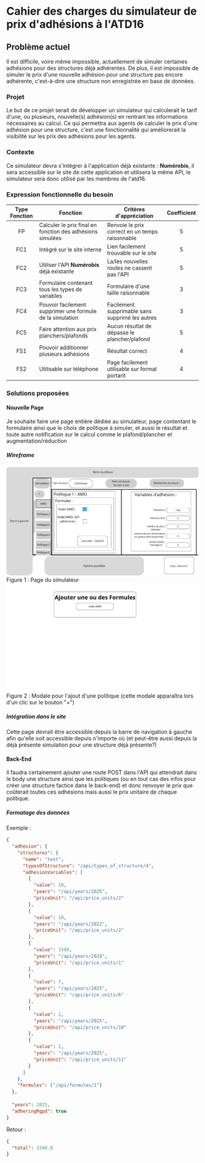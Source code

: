 # Cahier des charges du simulateur de prix d'adhésions à l'ATD16

## Problème actuel

Il est difficile, voire même impossible, actuellement de simuler certaines adhésions pour des structures déjà adhérentes. De plus, il est impossible de simuler le prix d'une nouvelle adhésion pour une structure pas encore adhérente, c'est-à-dire une structure non enregistrée en base de données.

### Projet

Le but de ce projet serait de développer un simulateur qui calculerait le tarif d'une, ou plusieurs, nouvelle(s) adhésion(s) en rentrant les informations nécessaires au calcul. Ce qui permettra aux agents de calculer le prix d'une adhésion pour une structure, c'est une fonctionnalité qui améliorerait la visibilité sur les prix des adhésions pour les agents.

### Contexte

Ce simulateur devra s'intégrer à l'application déjà existante : **Numérobis**, il sera accessible sur le site de cette application et utilisera la même API, le simulateur sera donc utilisé par les membres de l'atd16.

### Expression fonctionnelle du besoin

| Type Fonction | Fonction                                                  | Critères d'appréciation                         | Coefficient |
| :-----------: | --------------------------------------------------------- | ----------------------------------------------- | :---------: |
|      FP       | Calculer le prix final en fonction des adhésions simulées | Renvoie le prix correct en un temps raisonnable |      5      |
|      FC1      | Intégré sur le site interne                               | Lien facilement trouvable sur le site           |      5      |
|      FC2      | Utiliser l'API **Numérobis** déjà existante               | La/les nouvelles routes ne cassent pas l'API    |      5      |
|      FC3      | Formulaire contenant tous les types de variables          | Formulaire d'une taille raisonnable             |      3      |
|      FC4      | Pouvoir facilement supprimer une formule de la simulation | Facilement supprimable sans supprimé les autres |      3      |
|      FC5      | Faire attention aux prix planchers/plafonds               | Aucun résultat de dépasse le plancher/plafond   |      5      |
|      FS1      | Pouvoir additionner plusieurs adhésions                   | Résultat correct                                |      4      |
|      FS2      | Utilisable sur téléphone                                  | Page facilement utilisable sur format portarit  |      4      |

### Solutions proposées

#### Nouvelle Page

Je souhaite faire une page entière dédiée au simulateur, page contentant le formulaire ainsi que le choix de politique à simuler, et aussi le résultat et toute autre notification sur le calcul comme le plafond/plancher et augmentation/réduction

##### Wireframe

![Wireframe](images/1.png)  
Figure 1 : Page du simulateur  
![WireframeModale](images/2.png)  
Figure 2 : Modale pour l'ajout d'une politique (cette modale apparaîtra lors d'un clic sur le bouton "+")

##### Intégration dans le site

Cette page devrait être accessible depuis la barre de navigation à gauche afin qu'elle soit accessible depuis n'importe où (et peut-être aussi depuis la déjà présente simulation pour une structure déjà présente?)

#### Back-End

Il faudra certainement ajouter une route POST dans l'API qui attendrait dans le body une structure ainsi que les politiques (ou en tout cas des infos pour créer une structure factice dans le back-end) et donc renvoyer le prix que coûterait toutes ces adhésions mais aussi le prix unitaire de chaque politique.

##### Formatage des données

Exemple :

```json
{
  "adhesion": {
    "structures": {
      "name": "test",
      "typesOfStructure": "/api/types_of_structure/4",
      "adhesionVariables": [
        {
          "value": 10,
          "years": "/api/years/2025",
          "priceUnit": "/api/price_units/2"
        },
        {
          "value": 10,
          "years": "/api/years/2022",
          "priceUnit": "/api/price_units/2"
        },
        {
          "value": 1500,
          "years": "/api/years/2024",
          "priceUnit": "/api/price_units/1"
        },
        {
          "value": 7,
          "years": "/api/years/2025",
          "priceUnit": "/api/price_units/6"
        },
        {
          "value": 2,
          "years": "/api/years/2025",
          "priceUnit": "/api/price_units/10"
        },
        {
          "value": 2,
          "years": "/api/years/2025",
          "priceUnit": "/api/price_units/11"
        }
      ]
    },
    "formules": ["/api/formules/1"]
  },

  "years": 2025,
  "adheringRgpd": true
}
```

Retour :

```json
{
  "total": 1590.0
}
```
